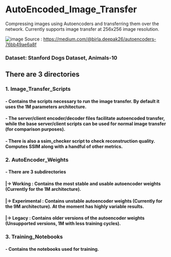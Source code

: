 # AutoEncoded_Image_Transfer
Compressing images using Autoencoders and transferring them over the network. Currently supports image transfer at 256x256 image resolution.

![image](https://github.com/05kashyap/AutoEncoded_Image_Transfer/assets/120780494/20b596dd-2682-44e3-b09a-0ba1b7eb16d3)
Source : https://medium.com/@birla.deepak26/autoencoders-76bb49ae6a8f

### Dataset: Stanford Dogs Dataset, Animals-10

## There are 3 directories

### 1. Image_Transfer_Scripts
#### - Contains the scripts necessary to run the image transfer. By default it uses the 1M parameters architecture. 
#### - The server/client encoder/decoder files facilitate autoencoded transfer, while the base server/client scripts can be used for normal image transfer (for comparison purposes).
#### - There is also a ssim_checker script to check reconstruction quality. Computes SSIM along with a handful of other metrics.

### 2. AutoEncoder_Weights
#### - There are 3 subdirectories
####   |-> Working : Contains the most stable and usable autoencoder weights (Currently for the 1M architecture).
####   |-> Experimental : Contains unstable autoencoder weights (Currently for the 9M architecture). At the moment has highly variable results.
####   |-> Legacy : Contains older versions of the autoencoder weights (Unsupported versions, 1M with less training cycles).

### 3. Training_Notebooks
#### - Contains the notebooks used for training.
